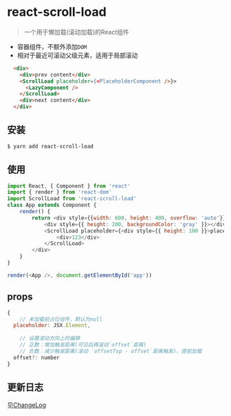 # react-scroll-load

> 一个用于懒加载(滚动加载)的React组件

* 容器组件，不额外添加`DOM`
* 相对于最近可滚动父级元素，适用于局部滚动

```html
  <div>
    <div>prev content</div>
    <ScrollLoad placeholder={<PlaceholderComponent />}>
      <LazyComponent />
    </ScrollLoad>
    <div>next content</div>
  </div>
```

## 安装

```bash
$ yarn add react-scroll-load
```
## 使用

```js
import React, { Component } from 'react'
import { render } from 'react-dom'
import ScrollLoad from 'react-scroll-load'
class App extends Component {
	render() {
		return <div style={{width: 600, height: 400, overflow: 'auto'}}>
			<div style={{ height: 200, backgroundColor: 'gray' }}></div>
			<ScrollLoad placeholder={<div style={{ height: 100 }}>placeholder</div>}>
				<div>123</div>
			</ScrollLoad>
		</div>
	}
}

render(<App />, document.getElementById('app'))
```
## <ScrollLoad> props

```js
{
	// 未加载前占位组件，默认为null
  placeholder: JSX.Element,
  
	// 设置滚动方向上的偏移
	// 正数：增加触发距离(可见后再滚动`offset`距离)
	// 负数：减少触发距离(滚动 `offsetTop - offset`距离触发)，提前加载
  offset?: number
}
```
## 更新日志

见[ChangeLog](./CHANGELOG.md)